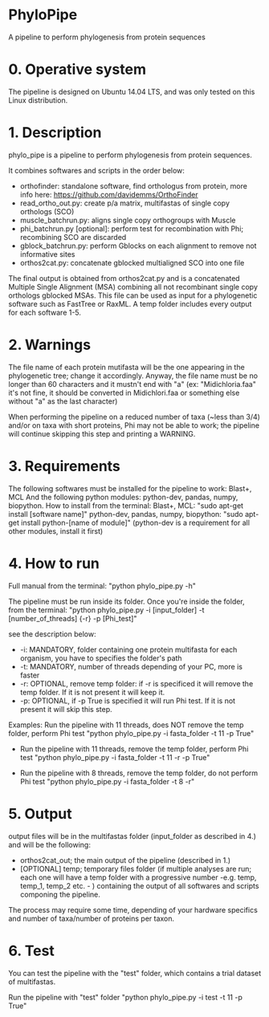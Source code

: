 # PhyloPipe

A pipeline to perform phylogenesis from protein sequences


# 0. Operative system

The pipeline is designed on Ubuntu 14.04 LTS, and was only tested on this Linux distribution.


# 1. Description

phylo_pipe is a pipeline to perform phylogenesis from protein sequences. 

It combines softwares and scripts in the order below:

- orthofinder: standalone software, find orthologus from protein, more info here: https://github.com/davidemms/OrthoFinder
- read_ortho_out.py: create p/a matrix, multifastas of single copy orthologs (SCO)
- muscle_batchrun.py: aligns single copy orthogroups with Muscle
- phi_batchrun.py [optional]: perform test for recombination with Phi; recombining SCO are discarded
- gblock_batchrun.py: perform Gblocks on each alignment to remove not informative sites
- orthos2cat.py: concatenate gblocked multialigned SCO into one file

The final output is obtained from orthos2cat.py and is a concatenated Multiple Single Alignment (MSA) combining all not recombinant single copy orthologs gblocked MSAs. This file can be used as input for a phylogenetic software such as FastTree or RaxML. A temp folder includes every output for each software 1-5.


# 2. Warnings

The file name of each protein mutifasta will be the one appearing in the phylogenetic tree; change it accordingly.
Anyway, the file name must be no longer than 60 characters and it mustn't end with "a" (ex: "Midichloria.faa" it's not fine, it should be converted in Midichlori.faa or something else without "a" as the last character) 

When performing the pipeline on a reduced number of taxa (~less than 3/4) and/or on taxa with short proteins, Phi may not be able to work; the pipeline will continue skipping this step and printing a WARNING. 


# 3. Requirements

The following softwares must be installed for the pipeline to work: Blast+, MCL
And the following python modules: python-dev, pandas, numpy, biopython.
How to install from the terminal:
Blast+, MCL: "sudo apt-get install [software name]" 
python-dev, pandas, numpy, biopython: "sudo apt-get install python-[name of module]" (python-dev is a requirement for all other modules, install it first)


# 4. How to run

Full manual from the terminal: "python phylo_pipe.py -h"

The pipeline must be run inside its folder.
Once you're inside the folder, from the terminal: 
"python phylo_pipe.py -i [input_folder] -t [number_of_threads] {-r} -p [Phi_test]"

see the description below:

- -i: MANDATORY, folder containing one protein multifasta for each organism, you have to specifies the folder's path
- -t: MANDATORY, number of threads depending of your PC, more is faster
- -r: OPTIONAL, remove temp folder: if -r is specificed it will remove the temp folder. If it is not present it will keep it.
- -p: OPTIONAL, if -p True is specified it will run Phi test. If it is not present it will skip this step.

Examples: 
Run the pipeline with 11 threads, does NOT remove the temp folder, perform Phi test
"python phylo_pipe.py -i fasta_folder -t 11 -p True"

- Run the pipeline with 11 threads, remove the temp folder, perform Phi test
"python phylo_pipe.py -i fasta_folder -t 11 -r -p True"

- Run the pipeline with 8 threads, remove the temp folder, do not perform Phi test
"python phylo_pipe.py -i fasta_folder -t 8 -r"


# 5. Output

output files will be in the multifastas folder (input_folder as described in 4.) and will be the following:

- orthos2cat_out; the main output of the pipeline (described in 1.)
- [OPTIONAL] temp; temporary files folder (if multiple analyses are run; each one will have a temp folder with a progressive number -e.g. temp, temp_1, temp_2 etc. - ) containing the output of all softwares and scripts componing the pipeline.


The process may require some time, depending of your hardware specifics and number of taxa/number of proteins per taxon. 


# 6. Test 

You can test the pipeline with the "test" folder, which contains a trial dataset of multifastas.

Run the pipeline with "test" folder
"python phylo_pipe.py -i test -t 11 -p True"
